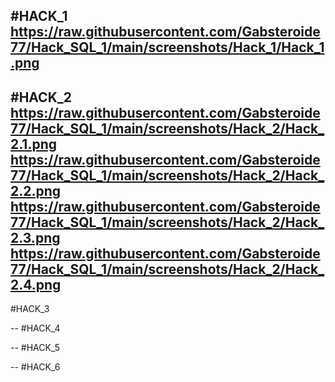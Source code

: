 #HACK_1
https://raw.githubusercontent.com/Gabsteroide77/Hack_SQL_1/main/screenshots/Hack_1/Hack_1.png
--
#HACK_2
https://raw.githubusercontent.com/Gabsteroide77/Hack_SQL_1/main/screenshots/Hack_2/Hack_2.1.png
https://raw.githubusercontent.com/Gabsteroide77/Hack_SQL_1/main/screenshots/Hack_2/Hack_2.2.png
https://raw.githubusercontent.com/Gabsteroide77/Hack_SQL_1/main/screenshots/Hack_2/Hack_2.3.png
https://raw.githubusercontent.com/Gabsteroide77/Hack_SQL_1/main/screenshots/Hack_2/Hack_2.4.png
--
#HACK_3

--
#HACK_4

--
#HACK_5

--
#HACK_6
